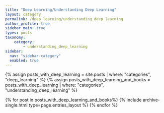 ```yaml
---
title: "Deep Learning/Understanding Deep Learning"
layout: category
permalink: /deep_learning/understanding_deep_learning
author_profile: true
sidebar_main: true
types: posts
taxonomy:
    category:
        - understanding_deep_learning
sidebar:
  nav: "sidebar-category"
  enabled: true
---
```


{% assign posts_with_deep_learning = site.posts | where: "categories", "deep_learning" %}
{% assign posts_with_deep_learning_and_books = posts_with_deep_learning | where: "categories", "understanding_deep_learning" %}

{% for post in posts_with_deep_learning_and_books%}
  {% include archive-single.html type=page.entries_layout %}
{% endfor %}
